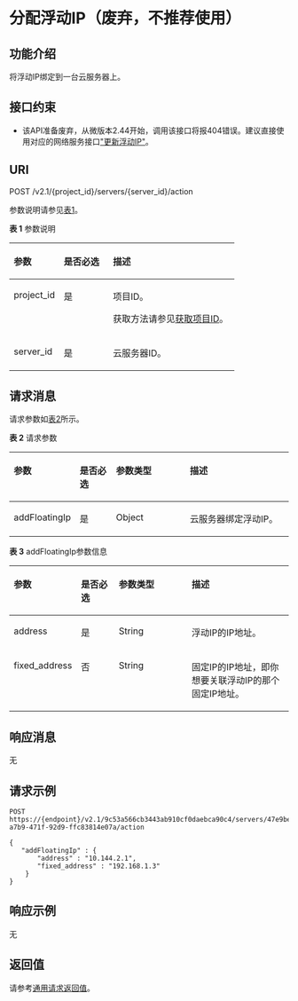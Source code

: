 # 分配浮动IP（废弃，不推荐使用）<a name="ZH-CN_TOPIC_0065817718"></a>

## 功能介绍<a name="zh-cn_topic_0057972997_section32822464"></a>

将浮动IP绑定到一台云服务器上。

## 接口约束<a name="zh-cn_topic_0057972997_section41373960"></a>

-   该API准备废弃，从微版本2.44开始，调用该接口将报404错误。建议直接使用对应的网络服务接口["更新浮动IP"](https://support.huaweicloud.com/api-vpc/zh-cn_topic_0060333023.html)。

## URI<a name="zh-cn_topic_0057972997_section26966728"></a>

POST /v2.1/\{project\_id\}/servers/\{server\_id\}/action

参数说明请参见[表1](#zh-cn_topic_0057972997_table32475667)。

**表 1**  参数说明

<a name="zh-cn_topic_0057972997_table32475667"></a>
<table><thead align="left"><tr id="zh-cn_topic_0057972997_row44937496"><th class="cellrowborder" valign="top" width="22.24%" id="mcps1.2.4.1.1"><p id="p5187119"><a name="p5187119"></a><a name="p5187119"></a>参数</p>
</th>
<th class="cellrowborder" valign="top" width="21.87%" id="mcps1.2.4.1.2"><p id="p17503500"><a name="p17503500"></a><a name="p17503500"></a>是否必选</p>
</th>
<th class="cellrowborder" valign="top" width="55.88999999999999%" id="mcps1.2.4.1.3"><p id="p8497414"><a name="p8497414"></a><a name="p8497414"></a>描述</p>
</th>
</tr>
</thead>
<tbody><tr id="zh-cn_topic_0057972997_row1664874"><td class="cellrowborder" valign="top" width="22.24%" headers="mcps1.2.4.1.1 "><p id="zh-cn_topic_0057972997_p637140"><a name="zh-cn_topic_0057972997_p637140"></a><a name="zh-cn_topic_0057972997_p637140"></a>project_id</p>
</td>
<td class="cellrowborder" valign="top" width="21.87%" headers="mcps1.2.4.1.2 "><p id="zh-cn_topic_0057972997_p51608407"><a name="zh-cn_topic_0057972997_p51608407"></a><a name="zh-cn_topic_0057972997_p51608407"></a>是</p>
</td>
<td class="cellrowborder" valign="top" width="55.88999999999999%" headers="mcps1.2.4.1.3 "><p id="p37593705"><a name="p37593705"></a><a name="p37593705"></a>项目ID。</p>
<p id="p1180512217438"><a name="p1180512217438"></a><a name="p1180512217438"></a>获取方法请参见<a href="获取项目ID.md">获取项目ID</a>。</p>
</td>
</tr>
<tr id="zh-cn_topic_0057972997_row41565035"><td class="cellrowborder" valign="top" width="22.24%" headers="mcps1.2.4.1.1 "><p id="zh-cn_topic_0057972997_p11324657"><a name="zh-cn_topic_0057972997_p11324657"></a><a name="zh-cn_topic_0057972997_p11324657"></a>server_id</p>
</td>
<td class="cellrowborder" valign="top" width="21.87%" headers="mcps1.2.4.1.2 "><p id="zh-cn_topic_0057972997_p44882061"><a name="zh-cn_topic_0057972997_p44882061"></a><a name="zh-cn_topic_0057972997_p44882061"></a>是</p>
</td>
<td class="cellrowborder" valign="top" width="55.88999999999999%" headers="mcps1.2.4.1.3 "><p id="zh-cn_topic_0057972997_p11568292"><a name="zh-cn_topic_0057972997_p11568292"></a><a name="zh-cn_topic_0057972997_p11568292"></a>云服务器ID。</p>
</td>
</tr>
</tbody>
</table>

## 请求消息<a name="zh-cn_topic_0057972997_section62956448"></a>

请求参数如[表2](#zh-cn_topic_0057972997_table49322741)所示。

**表 2**  请求参数

<a name="zh-cn_topic_0057972997_table49322741"></a>
<table><thead align="left"><tr id="zh-cn_topic_0057972997_row35749488"><th class="cellrowborder" valign="top" width="22.37%" id="mcps1.2.5.1.1"><p id="zh-cn_topic_0057972997_p10027379"><a name="zh-cn_topic_0057972997_p10027379"></a><a name="zh-cn_topic_0057972997_p10027379"></a>参数</p>
</th>
<th class="cellrowborder" valign="top" width="13.15%" id="mcps1.2.5.1.2"><p id="p1579692179"><a name="p1579692179"></a><a name="p1579692179"></a>是否必选</p>
</th>
<th class="cellrowborder" valign="top" width="26.8%" id="mcps1.2.5.1.3"><p id="zh-cn_topic_0057972997_p6911408"><a name="zh-cn_topic_0057972997_p6911408"></a><a name="zh-cn_topic_0057972997_p6911408"></a>参数类型</p>
</th>
<th class="cellrowborder" valign="top" width="37.68%" id="mcps1.2.5.1.4"><p id="zh-cn_topic_0057972997_p47267058"><a name="zh-cn_topic_0057972997_p47267058"></a><a name="zh-cn_topic_0057972997_p47267058"></a>描述</p>
</th>
</tr>
</thead>
<tbody><tr id="zh-cn_topic_0057972997_row3426504"><td class="cellrowborder" valign="top" width="22.37%" headers="mcps1.2.5.1.1 "><p id="zh-cn_topic_0057972997_p9111414"><a name="zh-cn_topic_0057972997_p9111414"></a><a name="zh-cn_topic_0057972997_p9111414"></a>addFloatingIp</p>
</td>
<td class="cellrowborder" valign="top" width="13.15%" headers="mcps1.2.5.1.2 "><p id="p2057918910178"><a name="p2057918910178"></a><a name="p2057918910178"></a>是</p>
</td>
<td class="cellrowborder" valign="top" width="26.8%" headers="mcps1.2.5.1.3 "><p id="zh-cn_topic_0057972997_p66935973"><a name="zh-cn_topic_0057972997_p66935973"></a><a name="zh-cn_topic_0057972997_p66935973"></a>Object</p>
</td>
<td class="cellrowborder" valign="top" width="37.68%" headers="mcps1.2.5.1.4 "><p id="zh-cn_topic_0057972997_p6518693"><a name="zh-cn_topic_0057972997_p6518693"></a><a name="zh-cn_topic_0057972997_p6518693"></a>云服务器绑定浮动IP。</p>
</td>
</tr>
</tbody>
</table>

**表 3**  addFloatingIp参数信息

<a name="zh-cn_topic_0057972997_table58252101"></a>
<table><thead align="left"><tr id="zh-cn_topic_0057972997_row45148248"><th class="cellrowborder" valign="top" width="21.59%" id="mcps1.2.5.1.1"><p id="p863285611197"><a name="p863285611197"></a><a name="p863285611197"></a>参数</p>
</th>
<th class="cellrowborder" valign="top" width="13.930000000000001%" id="mcps1.2.5.1.2"><p id="p8861511151711"><a name="p8861511151711"></a><a name="p8861511151711"></a>是否必选</p>
</th>
<th class="cellrowborder" valign="top" width="26.8%" id="mcps1.2.5.1.3"><p id="p86328569191"><a name="p86328569191"></a><a name="p86328569191"></a>参数类型</p>
</th>
<th class="cellrowborder" valign="top" width="37.68%" id="mcps1.2.5.1.4"><p id="p863217564195"><a name="p863217564195"></a><a name="p863217564195"></a>描述</p>
</th>
</tr>
</thead>
<tbody><tr id="zh-cn_topic_0057972997_row23607505"><td class="cellrowborder" valign="top" width="21.59%" headers="mcps1.2.5.1.1 "><p id="zh-cn_topic_0057972997_p33159773"><a name="zh-cn_topic_0057972997_p33159773"></a><a name="zh-cn_topic_0057972997_p33159773"></a>address</p>
</td>
<td class="cellrowborder" valign="top" width="13.930000000000001%" headers="mcps1.2.5.1.2 "><p id="p88619112175"><a name="p88619112175"></a><a name="p88619112175"></a>是</p>
</td>
<td class="cellrowborder" valign="top" width="26.8%" headers="mcps1.2.5.1.3 "><p id="zh-cn_topic_0057972997_p1587126"><a name="zh-cn_topic_0057972997_p1587126"></a><a name="zh-cn_topic_0057972997_p1587126"></a>String</p>
</td>
<td class="cellrowborder" valign="top" width="37.68%" headers="mcps1.2.5.1.4 "><p id="zh-cn_topic_0057972997_p11263469"><a name="zh-cn_topic_0057972997_p11263469"></a><a name="zh-cn_topic_0057972997_p11263469"></a>浮动IP的IP地址。</p>
</td>
</tr>
<tr id="zh-cn_topic_0057972997_row34262360"><td class="cellrowborder" valign="top" width="21.59%" headers="mcps1.2.5.1.1 "><p id="zh-cn_topic_0057972997_p23787767"><a name="zh-cn_topic_0057972997_p23787767"></a><a name="zh-cn_topic_0057972997_p23787767"></a>fixed_address</p>
</td>
<td class="cellrowborder" valign="top" width="13.930000000000001%" headers="mcps1.2.5.1.2 "><p id="p3861211201716"><a name="p3861211201716"></a><a name="p3861211201716"></a>否</p>
</td>
<td class="cellrowborder" valign="top" width="26.8%" headers="mcps1.2.5.1.3 "><p id="zh-cn_topic_0057972997_p47760999"><a name="zh-cn_topic_0057972997_p47760999"></a><a name="zh-cn_topic_0057972997_p47760999"></a>String</p>
</td>
<td class="cellrowborder" valign="top" width="37.68%" headers="mcps1.2.5.1.4 "><p id="zh-cn_topic_0057972997_p28633049"><a name="zh-cn_topic_0057972997_p28633049"></a><a name="zh-cn_topic_0057972997_p28633049"></a>固定IP的IP地址，即你想要关联浮动IP的那个固定IP地址。</p>
</td>
</tr>
</tbody>
</table>

## 响应消息<a name="zh-cn_topic_0057972997_section29737121"></a>

无

## 请求示例<a name="zh-cn_topic_0057972997_section66307504"></a>

```
POST https://{endpoint}/v2.1/9c53a566cb3443ab910cf0daebca90c4/servers/47e9be4e-a7b9-471f-92d9-ffc83814e07a/action
```

```
{
   "addFloatingIp" : {
       "address" : "10.144.2.1",
       "fixed_address" : "192.168.1.3"
    }
}
```

## 响应示例<a name="section462213664713"></a>

无

## 返回值<a name="zh-cn_topic_0057972997_zh-cn_topic_0020212692_section22960139"></a>

请参考[通用请求返回值](通用请求返回值.md)。

